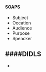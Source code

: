 #### SOAPS
 - Subject
 - Occation
 - Audience
 - Purpose
 - Speacker

####DIDLS
 - 
 - 
<!--stackedit_data:
eyJoaXN0b3J5IjpbMTczNzQ1NDgzXX0=
-->